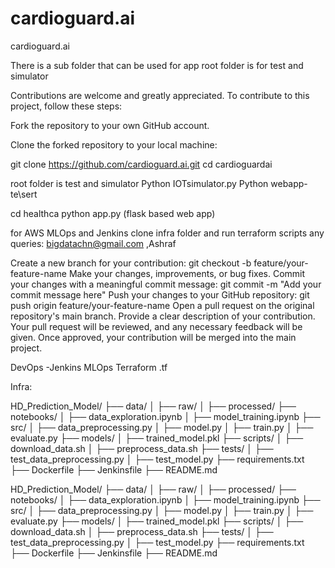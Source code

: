 # cardioguard.ai
cardioguard.ai

There is a sub folder  that can be used for app
root folder is for test and simulator


Contributions are welcome and greatly appreciated. To contribute to this project, follow these steps:

Fork the repository to your own GitHub account.

Clone the forked repository to your local machine:

  git clone https://github.com/cardioguard.ai.git
  cd  cardioguardai

  root folder is test and simulator
  Python IOTsimulator.py
  Python webapp-te\sert

  cd healthca
  python app.py   (flask based web app)

  for AWS MLOps and Jenkins
  clone infra folder
  and run terraform scripts
  any queries: bigdatachn@gmail.com ,Ashraf
  
  
  
Create a new branch for your contribution:
   git checkout -b feature/your-feature-name
Make your changes, improvements, or bug fixes.
Commit your changes with a meaningful commit message:
git commit -m "Add your commit message here"
Push your changes to your GitHub repository:
git push origin feature/your-feature-name
Open a pull request on the original repository's main branch. Provide a clear description of your contribution.
Your pull request will be reviewed, and any necessary feedback will be given. Once approved, your contribution will be merged into the main project.


DevOps -Jenkins
MLOps
Terraform .tf

Infra:

HD_Prediction_Model/ ├── data/ │ ├── raw/ │ ├── processed/ ├── notebooks/ │ ├── data_exploration.ipynb │ ├── model_training.ipynb ├── src/ │ ├── data_preprocessing.py │ ├── model.py │ ├── train.py │ ├── evaluate.py ├── models/ │ ├── trained_model.pkl ├── scripts/ │ ├── download_data.sh │ ├── preprocess_data.sh ├── tests/ │ ├── test_data_preprocessing.py │ ├── test_model.py ├── requirements.txt ├── Dockerfile ├── Jenkinsfile ├── README.md

HD_Prediction_Model/
├── data/
│   ├── raw/
│   ├── processed/
├── notebooks/
│   ├── data_exploration.ipynb
│   ├── model_training.ipynb
├── src/
│   ├── data_preprocessing.py
│   ├── model.py
│   ├── train.py
│   ├── evaluate.py
├── models/
│   ├── trained_model.pkl
├── scripts/
│   ├── download_data.sh
│   ├── preprocess_data.sh
├── tests/
│   ├── test_data_preprocessing.py
│   ├── test_model.py
├── requirements.txt
├── Dockerfile
├── Jenkinsfile
├── README.md
